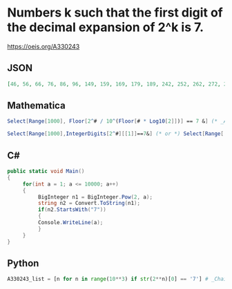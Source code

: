 # Numbers k such that the first digit of the decimal expansion of 2^k is 7\.
https://oeis.org/A330243
## JSON
```JSON
[46, 56, 66, 76, 86, 96, 149, 159, 169, 179, 189, 242, 252, 262, 272, 282, 292, 345, 355, 365, 375, 385, 438, 448, 458, 468, 478, 488, 531, 541, 551, 561, 571, 581, 634, 644, 654, 664, 674, 727, 737, 747, 757, 767, 777, 830, 840, 850, 860, 870, 923, 933, 943, 953]
```
## Mathematica
```Mathematica
Select[Range[1000], Floor[2^# / 10^(Floor[# * Log10[2]])] == 7 &] (* _Amiram Eldar_, Dec 07 2019 *)
```
```Mathematica
Select[Range[1000],IntegerDigits[2^#][[1]]==7&] (* or *) Select[Range[ 1000],NumberDigit[2^#,IntegerLength[2^#]-1]==7&] (* _Harvey P. Dale_, Aug 10 2021 *)
```
## C#
```C#
public static void Main()
{
     for(int a = 1; a <= 10000; a++)
     {
          BigInteger n1 = BigInteger.Pow(2, a);
          string n2 = Convert.ToString(n1);
          if(n2.StartsWith("7"))
          {
          Console.WriteLine(a);
          }
     }
}
```
## Python
```Python
A330243_list = [n for n in range(10**3) if str(2**n)[0] == '7'] # _Chai Wah Wu_, Dec 12 2019
```
